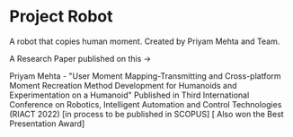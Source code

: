 # Project Robot
A robot that copies human moment.
Created by Priyam Mehta and Team.

A Research Paper published on this ->

Priyam Mehta - "User Moment Mapping-Transmitting and Cross-platform Moment Recreation Method Development for Humanoids and Experimentation on a Humanoid" Published in Third International Conference on Robotics, Intelligent Automation and Control Technologies (RIACT 2022) [in process to be published in SCOPUS] [ Also won the Best Presentation Award]
